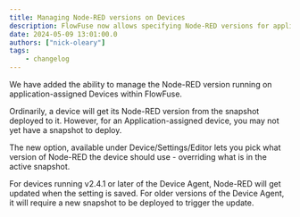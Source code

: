 ```yaml
---
title: Managing Node-RED versions on Devices
description: FlowFuse now allows specifying Node-RED versions for application-assigned devices, overriding active snapshots for greater flexibility.
date: 2024-05-09 13:01:00.0
authors: ["nick-oleary"]
tags:
    - changelog
---
```


We have added the ability to manage the Node-RED version running on application-assigned
Devices within FlowFuse.

Ordinarily, a device will get its Node-RED version from the snapshot deployed to it. However,
for an Application-assigned device, you may not yet have a snapshot to deploy.

The new option, available under Device/Settings/Editor lets you pick what version
of Node-RED the device should use - overriding what is in the active snapshot.

For devices running v2.4.1 or later of the Device Agent, Node-RED will get updated
when the setting is saved. For older versions of the Device Agent, it will require
a new snapshot to be deployed to trigger the update.